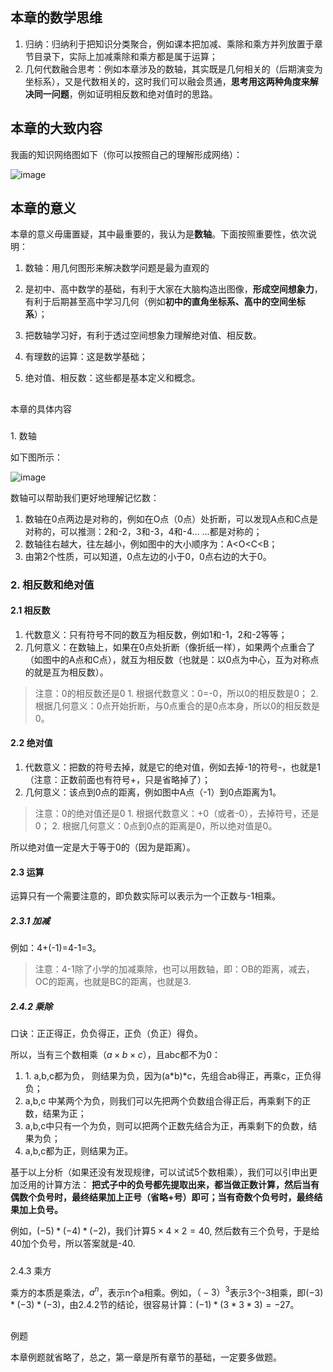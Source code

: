 ## 本章的数学思维

1. 归纳：归纳利于把知识分类聚合，例如课本把加减、乘除和乘方并列放置于章节目录下，实际上加减乘除和乘方都是属于运算；
2. 几何代数融合思考：例如本章涉及的数轴，其实既是几何相关的（后期演变为坐标系），又是代数相关的，这时我们可以融会贯通，**思考用这两种角度来解决同一问题**，例如证明相反数和绝对值时的思路。

## 本章的大致内容

我画的知识网络图如下（你可以按照自己的理解形成网络）：

![image](http://upload-images.jianshu.io/upload_images/17945447-534d6ed23388354f.jpg?imageMogr2/auto-orient/strip%7CimageView2/2/w/1240)



## 本章的意义

本章的意义毋庸置疑，其中最重要的，我认为是**数轴**。下面按照重要性，依次说明：

1.  数轴：用几何图形来解决数学问题是最为直观的

2.  是初中、高中数学的基础，有利于大家在大脑构造出图像，**形成空间想象力**，有利于后期甚至高中学习几何（例如**初中的直角坐标系、高中的空间坐标系**）；

3.  把数轴学习好，有利于透过空间想象力理解绝对值、相反数。

4.  有理数的运算：这是数学基础；

5.  绝对值、相反数：这些都是基本定义和概念。

## 

本章的具体内容

### 

1\. 数轴

如下图所示：

![image](http://upload-images.jianshu.io/upload_images/17945447-5accef2ad6f1c559.jpg?imageMogr2/auto-orient/strip%7CimageView2/2/w/1240)



数轴可以帮助我们更好地理解记忆数：

1.  数轴在0点两边是对称的，例如在O点（0点）处折断，可以发现A点和C点是对称的，可以推测：2和-2，3和-3，4和-4... ...都是对称的；
2.  数轴往右越大，往左越小，例如图中的大小顺序为：A<O<C<B；
3.  由第2个性质，可以知道，0点左边的小于0，0点右边的大于0。
### 2. 相反数和绝对值

#### 2.1 相反数

1.  代数意义：只有符号不同的数互为相反数，例如1和-1，2和-2等等；
2.  几何意义：在数轴上，如果在0点处折断（像折纸一样），如果两个点重合了（如图中的A点和C点），就互为相反数（也就是：以0点为中心，互为对称点的就是互为相反数）。

> 注意：0的相反数还是0
> 1\. 根据代数意义：0=-0，所以0的相反数是0；
> 2\. 根据几何意义：0点开始折断，与0点重合的是0点本身，所以0的相反数是0。

#### 2.2 绝对值

1.  代数意义：把数的符号去掉，就是它的绝对值，例如去掉-1的符号-，也就是1（注意：正数前面也有符号+，只是省略掉了）；
2.  几何意义：该点到0点的距离，例如图中A点（-1）到0点距离为1。

> 注意：0的绝对值还是0
> 1\. 根据代数意义：+0（或者-0），去掉符号，还是0；
> 2\. 根据几何意义：0点到0点的距离是0，所以绝对值是0。

所以绝对值一定是大于等于0的（因为是距离）。

#### 2.3 运算

运算只有一个需要注意的，即负数实际可以表示为一个正数与-1相乘。

##### 2.3.1 加减

例如：4+(-1)=4-1=3。

> 注意：4-1除了小学的加减乘除，也可以用数轴，即：OB的距离，减去，OC的距离，也就是BC的距离，也就是3.

##### 2.4.2 乘除

口诀：正正得正，负负得正，正负（负正）得负。

所以，当有三个数相乘$（a\times b\times c）$，且abc都不为0：

1.  1\. a,b,c都为负， 则结果为负，因为(a*b)*c，先组合ab得正，再乘c，正负得负；
2.  a,b,c 中某两个为负，则我们可以先把两个负数组合得正后，再乘剩下的正数，结果为正；
3.  a,b,c中只有一个为负，则可以把两个正数先结合为正，再乘剩下的负数，结果为负；
4.  a,b,c都为正，则结果为正。

基于以上分析（如果还没有发现规律，可以试试5个数相乘），我们可以引申出更加泛用的计算方法：
**把式子中的负号都先提取出来，都当做正数计算，然后当有偶数个负号时，最终结果加上正号（省略+号）即可；当有奇数个负号时，最终结果加上负号。**

例如，$(-5)*(-4)*(-2)$，我们计算$5 \times 4\times 2=40$, 然后数有三个负号，于是给40加个负号，所以答案就是-40.

##### 

2.4.3 乘方

乘方的本质是乘法，$a^n$，表示n个a相乘。例如，$（-3）^3$表示3个-3相乘，即$(-3)*(-3)*(-3)$，由2.4.2节的结论，很容易计算：$(-1)*(3*3*3)=-27$。

## 

例题

本章例题就省略了，总之，第一章是所有章节的基础，一定要多做题。
